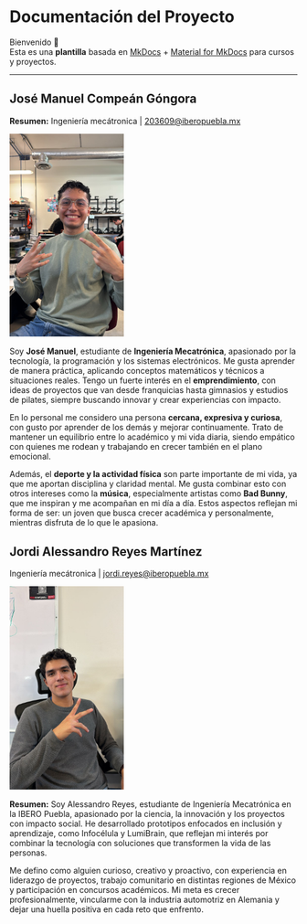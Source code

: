 # Documentación del Proyecto

Bienvenido 👋  
Esta es una **plantilla** basada en [MkDocs](https://www.mkdocs.org/) + [Material for MkDocs](https://squidfunk.github.io/mkdocs-material/) para cursos y proyectos.

---

## José Manuel Compeán Góngora 

**Resumen:** 
Ingeniería mecátronica | [203609@iberopuebla.mx](203609@iberopuebla.mx)

<img src="recursos/imgs/COMPEAN IMAGEN.jpeg" alt="COMPEAN IMAGEN" width="200">


Soy **José Manuel**, estudiante de **Ingeniería Mecatrónica**, apasionado por la tecnología, la programación y los sistemas electrónicos. Me gusta aprender de manera práctica, aplicando conceptos matemáticos y técnicos a situaciones reales. Tengo un fuerte interés en el **emprendimiento**, con ideas de proyectos que van desde franquicias hasta gimnasios y estudios de pilates, siempre buscando innovar y crear experiencias con impacto.

En lo personal me considero una persona **cercana, expresiva y curiosa**, con gusto por aprender de los demás y mejorar continuamente. Trato de mantener un equilibrio entre lo académico y mi vida diaria, siendo empático con quienes me rodean y trabajando en crecer también en el plano emocional.

Además, el **deporte y la actividad física** son parte importante de mi vida, ya que me aportan disciplina y claridad mental. Me gusta combinar esto con otros intereses como la **música**, especialmente artistas como **Bad Bunny**, que me inspiran y me acompañan en mi día a día. Estos aspectos reflejan mi forma de ser: un joven que busca crecer académica y personalmente, mientras disfruta de lo que le apasiona.


## Jordi Alessandro Reyes Martínez

Ingeniería mecátronica | [jordi.reyes@iberopuebla.mx](jordi.reyes@iberopuebla.mx)

<img src="recursos/imgs/img_ale.jpg" alt="Foto de Jordi Alessandro Reyes Martínez" width="200">

**Resumen:** Soy Alessandro Reyes, estudiante de Ingeniería Mecatrónica en la IBERO Puebla, apasionado por la ciencia, la innovación y los proyectos con impacto social. He desarrollado prototipos enfocados en inclusión y aprendizaje, como Infocélula y LumiBrain, que reflejan mi interés por combinar la tecnología con soluciones que transformen la vida de las personas.

Me defino como alguien curioso, creativo y proactivo, con experiencia en liderazgo de proyectos, trabajo comunitario en distintas regiones de México y participación en concursos académicos. Mi meta es crecer profesionalmente, vincularme con la industria automotriz en Alemania y dejar una huella positiva en cada reto que enfrento.
